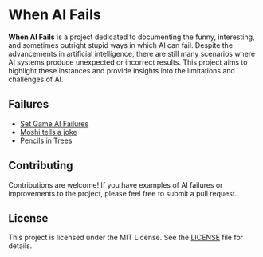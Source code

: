 # When AI Fails

**When AI Fails** is a project dedicated to documenting the funny, interesting, and sometimes outright stupid ways in which AI can fail. Despite the advancements in artificial intelligence, there are still many scenarios where AI systems produce unexpected or incorrect results. This project aims to highlight these instances and provide insights into the limitations and challenges of AI.

## Failures

- [Set Game AI Failures](playing-set/README.md)
- [Moshi tells a joke](elephants-hiding/README.md)
- [Pencils in Trees](pencils-in-trees/README.md)

## Contributing

Contributions are welcome! If you have examples of AI failures or improvements to the project, please feel free to submit a pull request.

## License

This project is licensed under the MIT License. See the [LICENSE](LICENSE) file for details.
